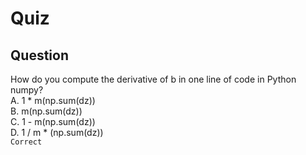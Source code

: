 Quiz
====  

Question
--------  

How do you compute the derivative of b in one line of code in Python numpy?  
A. 1 * m(np.sum(dz))  
B. m(np.sum(dz))  
C. 1 - m(np.sum(dz))  
D. 1 / m \* (np.sum(dz))  
`Correct`   